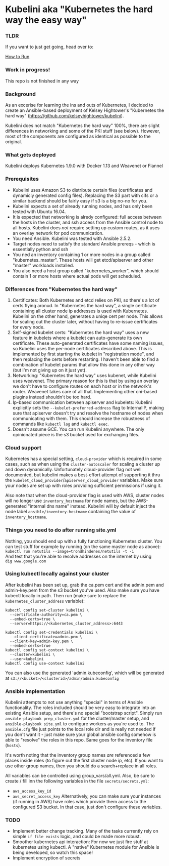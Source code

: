 # Kubelini aka "Kubernetes the hard way the easy way"

### TLDR
If you want to just get going, head over to:

[How to Run](../master/HOWTO.md)


### Work in progress! 
This repo is not finished in any way

### Background
As an excerise for learning the ins and outs of Kubernetes, I decided to create an Ansible-based deployment of Kelsey Hightower's "Kubernetes the hard way" (https://github.com/kelseyhightower/kubelini).

Kubelini does not match "Kubernetes the hard way" 100%, there are slight differences in networking and some of the PKI stuff (see below). However, most of the components are configured as identical as possible to the original.

### What gets deployed
Kubelini deploys Kubernetes 1.9.0 with Docker 1.13 and Weavenet or Flannel
### Prerequisites
- Kubelini uses Amazon S3 to distribute certain files (certificates and dynamicly generated config files). Replacing the S3 part with cifs or a similar backend should be fairly easy if s3 is a big no-no for you.
- Kubelini expects a set of already running nodes, and has only been tested with Ubuntu 16.04.
- It is expected that networking is alredy configured: full access between the hosts in the cluster, and ssh access from the Ansible control node to all hosts. Kubelini does _not_ require setting up custom routes, as it uses an overlay network for pod communication.
- You need Ansible. Kubelini was tested with Ansible 2.5.2.
- Target nodes need to satisfy the standard Ansible prereqs - which is essentially python and ssh
- You ned an inventory containing 1 or more nodes in a group called "kubernetes_master". These hosts will get etcd/apiserver and other "master" workloads installed.
- You also need a host group called "kubernetes_worker", which should contain 1 or more hosts where actual pods will get scheduled.

### Differences from "Kubernetes the hard way"
1. Certificates: Both Kubernetes and etcd relies on PKI, so there's a lot of certs flying aronud. In "Kubernetes the hard way", a single certificate containing all cluster node ip addresses is used with Kubernetes. Kubelini on the other hand, generates a uniqe cert per node. This allows for scaling out the cluster later, without having to re-issue certificates for every node.
2. Self-signed kubelet certs: "Kubernetes the hard way" uses a new feature in kubelets where a kubelet can auto-generate its own certificate. These auto-generated certificates have some naming issues, so Kubelini uses the per-node certificates described above. This is implemented by first starting the kubelet in "registration mode", and then replacing the certs before restarting. I haven't been able to find a combination of kubelet params that allow this done in any other way (but I'm not giving up on it just yet).
3. Networking: "Kubernetes the hard way" uses kubenet, while Kubelini uses weavenet. The primary reason for this is that by using an overlay we don't have to configure routes on each host or in the network's router. Weavenet takes care of all that. Implementing other cni-based plugins instead shouldn't be too hard.
4. Ip-based communication between apiserver and kubelets: Kubelini explicitly sets the `--kubelet-preferred-address` flag to InternalIP, making sure that apiserver doesn't try and resolve the hostname of nodes when communicating with them. This should increase the robustness of commands like `kubectl log` and `kubectl exec`.
5. Doesn't assume GCE. You can run Kubelini anywhere. The only opinionated piece is the s3 bucket used for exchanging files.

### Cloud support
Kubernetes has a special setting, `cloud-provider` which is required in some cases, such as when using the `cluster-autoscaler` for scaling a cluster up and down dynamically. Unfortunately cloud-provider flag not well documented, but kubelini makes a best-effort attempt of supporting it thru the `kubelet_cloud_provider`/`apiserver_cloud_provider` variables. Make sure your nodes are set up with roles providing sufficient permissions if using it.

Also note that when the cloud-provider flag is used with AWS, cluster nodes will no longer use `inventory_hostname` for node names, but the AWS-generated "internal dns name" instead. Kubelini will by default inject the node label `ansible/inventory-hostname` containing the value of `inventory_hostname`.

### Things you need to do after running site.yml
Nothing, you should end up with a fully functioning Kubernetes cluster. You can test stuff for example by running (on the same master node as above):   
`kubectl run netutils --image=trondhindenes/netutils -t -i`   
And test that you're able to resolve addresses on the internet by using   
`dig www.google.com`

### Using kubectl locally against your cluster
After kubelini has been set up, grab the ca.pem cert and the admin.pem and admin-key.pem from the s3 bucket you've used.
Also make sure you have kubectl locally in path. Then run (make sure to replace the `kubernetes_cluster_address` variable):

```
kubectl config set-cluster kubelini \
  --certificate-authority=ca.pem \
  --embed-certs=true \
  --server=https://<kubernetes_cluster_address>:6443

kubectl config set-credentials kubelini \
  --client-certificate=admin.pem \
  --client-key=admin-key.pem \
  --embed-certs=true
kubectl config set-context kubelini \
  --cluster=kubelini \
  --user=kubelini
kubectl config use-context kubelini
```

You can also use the generated 'admin.kubeconfig', which will be generated at `s3://<bucket>/<clusterid>/admin/admin.kubeconfig`

### Ansible implementation
Kubelini attempts to not use anything "special" in terms of Ansible functionality. The roles included should be very easy to integrate into an existing Ansible setup, and there's no special "bootstrap script". Simply run `ansible-playbook prep_cluster.yml` for the cluster/master setup, and `ansible-playbook site.yml` to configure workers as you're used to. The `ansible.cfg` file just points to the local role dir and is really not needed if you don't want it - just make sure your global ansible config somehow is able to "resolve" the roles in this repo. Same goes for the inventory file (`hosts`).

It's worth noting that the inventory group names _are_ referenced a few places inside roles (to figure out the first cluster node ip, etc). If you want to use other group names, then you should do a search+replace in all roles.

All variables can be controlled using group_vars/all.yml. Also, be sure to create / fill inn the following variables in the file `secrets/secrets.yml`:   
- `aws_access_key_id`
- `aws_secret_access_key`
Alternatively, you can make sure your instances (if running in AWS) have roles which provide them access to the configured S3 bucket. In that case, just don't configure these variables.

### TODO
- Implement better change tracking. Many of the tasks currently rely on simple `if file exists` logic, and could be made more robust.
- Smoother kubernetes api interaction: For now we just fire stuff at kubernetes using kubectl. A "native" Kubernetes module for Ansible is being developed, so watch this space!
- Implement encryption of secrets
